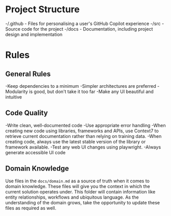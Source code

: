 # Project Structure

-/.github - Files for personalising a user's GitHub Copilot experience
-/src - Source code for the project
-/docs - Documentation, including project design and implementation

# Rules

## General Rules

-Keep dependencies to a minimum
-Simpler architectures are preferred
-Modularity is good, but don't take it too far
-Make any UI beautiful and intuitive

## Code Quality

-Write clean, well-documented code
-Use appropriate error handling
-When creating new code using libraries, frameworks and APIs, use Context7 to retrieve current documentation rather than relying on training data.
-When creating code, always use the latest stable version of the library or framework available.
-Test any web UI changes using playwright.
-Always generate accessible UI code

## Domain Knowledge

Use files in the `docs/domain.md` as a source of truth when it comes to domain knowledge. These files will give you the context in which the current solution operates under. This folder will contain information like entity relationships, workflows and ubiquitous language. As the understanding of the domain grows, take the opportunity to update these files as required as well.
